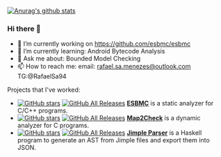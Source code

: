 [![Anurag's github stats](https://github-readme-stats.vercel.app/api?username=rafaelsamenezes)](https://github.com/anuraghazra/github-readme-stats)

### Hi there 👋

- 🔭 I’m currently working on https://github.com/esbmc/esbmc
- 🌱 I’m currently learning: Android Bytecode Analysis
- 💬 Ask me about: Bounded Model Checking
- 📫 How to reach me: email: rafael.sa.menezes@outlook.com TG:@RafaelSa94

Projects that I've worked:

- [![GitHub stars](https://img.shields.io/github/stars/esbmc/esbmc.svg)](https://github.com/esbmc/esbmc)
[![GitHub All Releases](https://img.shields.io/github/downloads/esbmc/esbmc/total.svg)](https://github.com/esbmc/esbmc/releases)
[**ESBMC**](https://github.com/esbmc/esbmc) is a static analyzer for C/C++ programs.
- [![GitHub stars](https://img.shields.io/github/stars/hbgit/map2check.svg)](https://github.com/hbgit/map2check)
[![GitHub All Releases](https://img.shields.io/github/downloads/hbgit/map2check/total.svg)](https://github.com/hbgit/map2check/releases)
[**Map2Check**](https://github.com/hbgit/map2check) is a dynamic analyzer for C programs.
- [![GitHub stars](https://img.shields.io/github/stars/rafaelsamenezes/jimple_parser.svg)](https://github.com/rafaelsamenezes/jimple_parser)
[![GitHub All Releases](https://img.shields.io/github/downloads/rafaelsamenezes/jimple_parser/total.svg)](https://github.com/hbgit/map2check/releases)
[**Jimple Parser**](https://github.com/hbgit/map2check) is a Haskell program to generate an AST from Jimple files and export them into JSON.


<!--
**rafaelsamenezes/rafaelsamenezes** is a ✨ _special_ ✨ repository because its `README.md` (this file) appears on your GitHub profile.

Here are some ideas to get you started:



- 👯 I’m looking to collaborate on ...
- 🤔 I’m looking for help with ...

- 😄 Pronouns: ...
- ⚡ Fun fact: ...
-->
